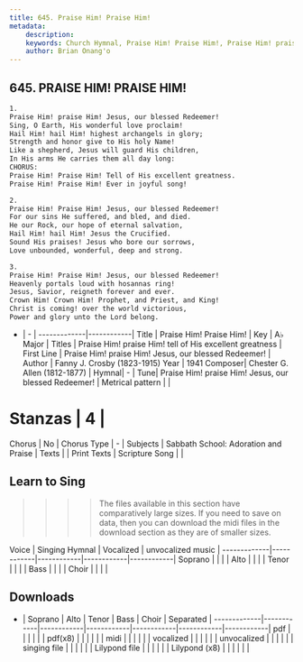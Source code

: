 ```yaml
---
title: 645. Praise Him! Praise Him!
metadata:
    description: 
    keywords: Church Hymnal, Praise Him! Praise Him!, Praise Him! praise Him! Jesus, our blessed Redeemer!, Praise Him! praise Him! tell of His excellent greatness
    author: Brian Onang'o
---
```



## 645. PRAISE HIM! PRAISE HIM!

```txt
1.
Praise Him! praise Him! Jesus, our blessed Redeemer!
Sing, O Earth, His wonderful love proclaim!
Hail Him! hail Him! highest archangels in glory;
Strength and honor give to His holy Name!
Like a shepherd, Jesus will guard His children,
In His arms He carries them all day long:
CHORUS:
Praise Him! Praise Him! Tell of His excellent greatness.
Praise Him! Praise Him! Ever in joyful song!

2.
Praise Him! Praise Him! Jesus, our blessed Redeemer!
For our sins He suffered, and bled, and died.
He our Rock, our hope of eternal salvation,
Hail Him! hail Him! Jesus the Crucified.
Sound His praises! Jesus who bore our sorrows,
Love unbounded, wonderful, deep and strong.

3.
Praise Him! Praise Him! Jesus, our blessed Redeemer!
Heavenly portals loud with hosannas ring!
Jesus, Savior, reigneth forever and ever.
Crown Him! Crown Him! Prophet, and Priest, and King!
Christ is coming! over the world victorious,
Power and glory unto the Lord belong.
```

- |   -  |
-------------|------------|
Title | Praise Him! Praise Him! |
Key | A♭ Major |
Titles | Praise Him! praise Him! tell of His excellent greatness |
First Line | Praise Him! praise Him! Jesus, our blessed Redeemer! |
Author | Fanny J. Crosby (1823-1915)
Year | 1941
Composer| Chester G. Allen (1812-1877) |
Hymnal|  - |
Tune| Praise Him! praise Him! Jesus, our blessed Redeemer! |
Metrical pattern | |
# Stanzas | 4 |
Chorus | No |
Chorus Type | - |
Subjects | Sabbath School: Adoration and Praise |
Texts |  |
Print Texts | 
Scripture Song |  |
  
## Learn to Sing

>>>> The files available in this section have comparatively large sizes. If you need to save on data, then you can download the midi files in the download section as they are of smaller sizes.

Voice |  Singing Hymnal | Vocalized | unvocalized music |
-------------|------------|------------|------------|------------|
Soprano | | | |
Alto | | | |
Tenor | | | |
Bass | | | |
Choir | | | |

## Downloads

- |  Soprano | Alto | Tenor | Bass | Choir | Separated |
-------------|------------|------------|------------|------------|------------|------------|
pdf | | | | | |
pdf(x8) | | | | | |
midi | | | | | |
vocalized | | | | | |
unvocalized | | | | | |
singing file | | | | | |
Lilypond file | | | | | |
Lilypond (x8) | | | | | |
  